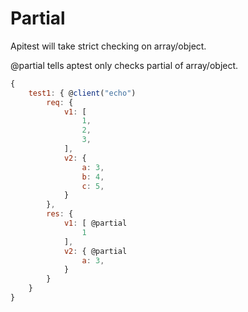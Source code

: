 # Partial

Apitest will take strict checking on array/object. 

@partial tells aptest only checks partial of array/object.

```js
{
    test1: { @client("echo")
        req: {
            v1: [
                1,
                2,
                3,
            ],
            v2: {
                a: 3,
                b: 4,
                c: 5,
            }
        },
        res: {
            v1: [ @partial
                1
            ],
            v2: { @partial
                a: 3,
            }
        }
    }
}
```